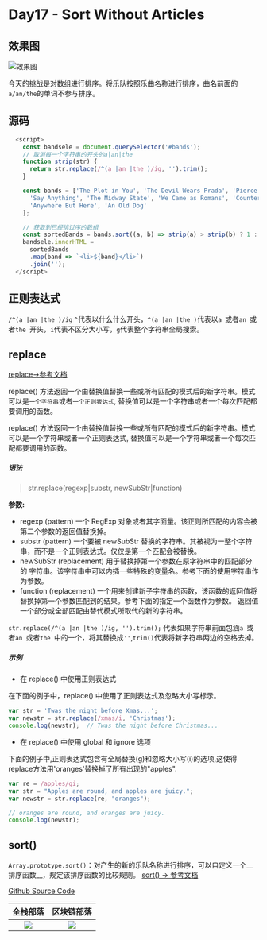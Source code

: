 # Day17 - Sort Without Articles


## 效果图

![效果图](http://om1c35wrq.bkt.clouddn.com/day17%E6%95%88%E6%9E%9C%E5%9B%BE.png)

今天的挑战是对数组进行排序。将乐队按照乐曲名称进行排序，曲名前面的`a/an/the`的单词不参与排序。

## 源码

```js
  <script>
    const bandsele = document.querySelector('#bands');
    // 取消每一个字符串的开头的a|an|the
    function strip(str) {
      return str.replace(/^(a |an |the )/ig, '').trim();
    }

    const bands = ['The Plot in You', 'The Devil Wears Prada', 'Pierce the Veil', 'Norma Jean', 'The Bled',
      'Say Anything', 'The Midway State', 'We Came as Romans', 'Counterparts', 'Oh, Sleeper', 'A Skylit Drive',
      'Anywhere But Here', 'An Old Dog'
    ];

    // 获取到已经排过序的数组
    const sortedBands = bands.sort((a, b) => strip(a) > strip(b) ? 1 : -1);
    bandsele.innerHTML =
      sortedBands
      .map(band => `<li>${band}</li>`)
      .join('');
  </script>
```

## 正则表达式

`/^(a |an |the )/ig` `^`代表以什么什么开头，`^(a |an |the )`代表以`a `或者`an `或者`the `开头，`i`代表不区分大小写，`g`代表整个字符串全局搜索。

## replace

[replace→参考文档](https://developer.mozilla.org/en-US/docs/Web/JavaScript/Reference/Global_Objects/String/replace)

replace() 方法返回一个由替换值替换一些或所有匹配的模式后的新字符串。模式可以是`一个字符串`或者`一个正则表达式`, 替换值可以是一个字符串或者一个每次匹配都要调用的函数。

replace() 方法返回一个由替换值替换一些或所有匹配的模式后的新字符串。模式可以是一个字符串或者一个正则表达式, 替换值可以是一个字符串或者一个每次匹配都要调用的函数。

##### 语法

>str.replace(regexp|substr, newSubStr|function)


**参数:**

- regexp (pattern)
一个 RegExp 对象或者其字面量。该正则所匹配的内容会被第二个参数的返回值替换掉。
- substr (pattern)
一个要被 newSubStr 替换的字符串。其被视为一整个字符串，而不是一个正则表达式。仅仅是第一个匹配会被替换。
- newSubStr (replacement)
 用于替换掉第一个参数在原字符串中的匹配部分的 字符串。该字符串中可以内插一些特殊的变量名。参考下面的使用字符串作为参数。
- function (replacement)
一个用来创建新子字符串的函数，该函数的返回值将替换掉第一个参数匹配到的结果。参考下面的指定一个函数作为参数。
返回值
一个部分或全部匹配由替代模式所取代的新的字符串。



`str.replace(/^(a |an |the )/ig, '').trim();` 代表如果字符串前面包涵`a `或者`an `或者`the `中的一个，将其替换成`''`,`trim()`代表将新字符串两边的空格去掉。

##### 示例


- 在 replace() 中使用正则表达式

在下面的例子中，replace() 中使用了正则表达式及忽略大小写标示。

```js
var str = 'Twas the night before Xmas...';
var newstr = str.replace(/xmas/i, 'Christmas');
console.log(newstr);  // Twas the night before Christmas...
```

- 在 replace() 中使用 global 和 ignore 选项

下面的例子中,正则表达式包含有全局替换(g)和忽略大小写(i)的选项,这使得replace方法用'oranges'替换掉了所有出现的"apples".

```js
var re = /apples/gi;
var str = "Apples are round, and apples are juicy.";
var newstr = str.replace(re, "oranges");

// oranges are round, and oranges are juicy.
console.log(newstr);
```

## sort()

 `Array.prototype.sort()`：对产生的新的乐队名称进行排序，可以自定义一个__排序函数__，规定该排序函数的比较规则。
[sort() -> 参考文档](https://developer.mozilla.org/en/docs/Web/JavaScript/Reference/Global_Objects/Array/sort)

[Github Source Code](https://github.com/liyuechun/JavaScript30-liyuechun)


|全栈部落|区块链部落|
|:---------:|:------:|
|![](http://orhm8wuhd.bkt.clouddn.com/quanzhanbuluo100.jpeg)|![](http://orhm8wuhd.bkt.clouddn.com/qukuailian100.jpg)|

